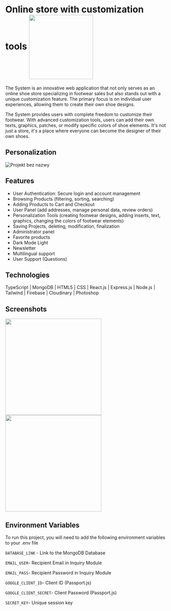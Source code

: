 # Online store with customization tools <img src="https://github.com/mateuszzientek/product-customization-store/blob/master/logo.png" width="200" align="center"/>

The System is an innovative web application that not only serves as an online shoe store specializing in footwear sales but also stands out with a unique customization feature. The primary focus is on individual user experiences, allowing them to create their own shoe designs.

The System provides users with complete freedom to customize their footwear. With advanced customization tools, users can add their own texts, graphics, patches, or modify specific colors of shoe elements. It's not just a store, it's a place where everyone can become the designer of their own shoes.


## Personalization 
![Projekt bez nazwy](https://github.com/mateuszzientek/product-customization-store/assets/101110887/ef83a751-54e6-45b5-b513-7f808de54298)

## Features

- User Authentication: Secure login and account management
- Browsing Products (filtering, sorting, searching)
- Adding Products to Cart and Checkout
- User Panel (add addresses, manage personal data, review orders)
- Personalization Tools (creating footwear designs, adding inserts, text, graphics, changing the colors of footwear elements)
- Saving Projects, deleting, modification, finalization
- Administrator panel 
- Favorite products
- Dark Mode Light 
- Newsletter
- Multilingual support
- User Support (Questions)

## Technologies

TypeScript | MongoDB | HTML5 | CSS | React.js | Express.js | Node.js | Tailwind | Firebase | Cloudinary | Photoshop
## Screenshots

<img src="https://github.com/mateuszzientek/product-customization-store/assets/101110887/1536968b-1083-48a7-8912-999eb3d4ec75" width="300" /> <img src="https://github.com/mateuszzientek/product-customization-store/assets/101110887/1536968b-1083-48a7-8912-999eb3d4ec75" width="300" />



## Environment Variables

To run this project, you will need to add the following environment variables to your .env file

`DATABASE_LINK` - Link to the MongoDB Database

`EMAIL_USER`- Recipient Email in Inquiry Module

`EMAIL_PASS`- Recipient Password in Inquiry Module

`GOOGLE_CLIENT_ID`- Client ID (Passport.js)

`GOOGLE_CLIENT_SECRET`- Client Password (Passport.js)

`SECRET_KEY`- Unique session key
